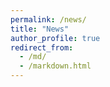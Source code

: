 ```yaml
---
permalink: /news/
title: "News"
author_profile: true
redirect_from: 
  - /md/
  - /markdown.html
---
```



